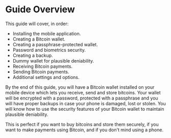 # Guide Overview

This guide will cover, in order:&#x20;

* Installing the mobile application.
* Creating a Bitcoin wallet.
* Creating a passphrase-protected wallet.
* Password and biometrics security.
* Creating a backup.
* Dummy wallet for plausible deniability.
* Receiving Bitcoin payments.
* Sending Bitcoin payments.
* Additional settings and options.

By the end of this guide, you will have a Bitcoin wallet installed on your mobile device which lets you receive, send and store bitcoins. Your wallet will be encrypted with a password, protected with a passphrase and you will have proper backups in case your phone is damaged, lost or stolen. You will know how to use the security features of your Bitcoin wallet to maintain plausible deniability.

This is perfect if you want to buy bitcoins and store them securely, if you want to make payments using Bitcoin, and if you don't mind using a phone.
